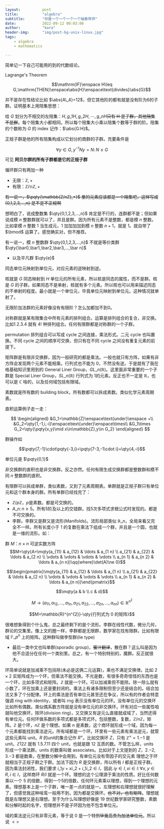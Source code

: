 ```yaml
---
layout:          post
title:           "algebra"
subtitle:        "你是一个一个一个一个抽象带师"
date:            2022-09-12 00:03:00
author:          "kara"
header-img:      "img/post-bg-unix-linux.jpg"
tags:
    - algebra
    - mathematics

---
```


简单记一下自己可能用的到的代数结论。

Lagrange's Theorem

$$\mathrm{IF}\enspace H\leq G,\mathrm{THEN}\enspace\abs{H}\enspace\text{divides}\abs{G}$$

并不是存在性结论比如 $\abs{A\_4}=12$，但它其他阶的都有就是没有阶为6的子群。证明基本上用陪集思想：

给 $G$ 划分为不相交的左陪集：$H,g\_1 H,g\_2 H,\cdots,g\_n H$~~只有 H 是子群，其他陪集不是群~~。每个陪集大小都相同。所以每个陪集大小乘以陪集个数等于群的阶。陪集的个数称为 $G$ 的 index 记作：$\abs{G:H}$。

正规子群是他的所有陪集构成以它划分的商群的子群。充要条件是

$$\forall y\in G,y^{-1}Ny=N\colon N\leq G$$

可见 **阿贝尔群的所有子群都是它的正规子群**

循环群只有两加一种

* 无限：$\mathbb{Z},+$
* 有限：$\mathbb{Z/nZ},+$

~~有一说一，$\pqty{\mathbb{Z/nZ},+}$ 里的元素应该都是一个陪集吧，这样写成 {0,1,2,3,...,n} 是不是不正规啊~~

想明白了，说成整数集 $\qty{0,1,2,3,...,n}$ 肯定是不行的，连群都不是；但如果说成模 $n$ 整数群就可以了，并且是群。因为所有元素不是整数，都是模 $n$ 整数。比如拿模 $n$ 整数 1 当生成元，1 加加加加到模 $n$ 整数 $n+1$，就是 1。就自带了 $\bmod$ 运算了。感觉确实对，但不推荐。

有一说一，模 $n$ 整数群 $\qty{0,1,2,3,...,n}$ 不就是等价类群 $\qty{\bar0,\bar1,\bar2,\bar3,...,\bar n}$

* 以及平凡群 $\qty{e}$

同态单位元映射到单位元，对应元素的逆映射到逆。

核就是 $G$ 同态映射到 $H$ 单位元的所有元素，所以核是同态的属性，而不是群。核是 $G$ 的子群。如果同态不是单射，核就有多个元素。所以核也可以用来描述同态的不单射的程度。最小就是一个单位元，毕竟单位元映射到单位元。这种情况就单射了。

无限阶加法群的元素好像没有有限阶？怎么加都加不到0。

对称群就是某有限集合中所有元素的排列组合。运算是排列组合的复合，非交换。比如$\qty{1,2,3,4}$ 就有 $4!$ 种排列组合。任何有限群都是对称群的一个子群。

permutation 排列组合可以写成 cycle 之间连接，乘法形式。二元 cycle 也叫置换。不同 cycle 之间的顺序可交换，但只有在不同 cycle 之间没有重复元素的前提下。

矩阵群是有限非交换群，因为一般研究的都是乘法。一般也就只有方阵，如果有非方阵会发现两个元素不能相乘。行列式也不能为 0，不然没有逆。于是就有了我在格基础知识里用到的 General Liner Group，$GL\_n(\mathbb{R})$。这里面非常重要的一个子群是 Special Liner Group，$SL\_n(\mathbb{R})$ 行列式为 1的元素。反正也不一定是 $\mathbb{R}$，也可以是 $\mathbb{C}$ 啥的，以及任何域包括有限域。

素数就是所有数的 building block，所有数都可以拆成素数。类似化学元素周期表。

直积运算例子走一走：

$$
\begin{aligned}
&G_1=\mathbb{Z}\enspace\text{under}\enspace +\\
&G_2=\qty{1,-1,i,-i}\enspace\text{under}\enspace\times\\
&G_1\times G_2=\qty{\pqty{x,y}\mid x\in\mathbb{Z},y\in G_2}
\end{aligned}
$$

群操作如

$$\pqty{7,-1}\cdot\pqty{-3,i}=\pqty{7-3,-1\cdot i}=\qty{4,-i}$$

单位元是 $\pqty{0,1}$

非交换群的直积也是非交换群。反之亦然。任何有限生成交换群都是整数群和模不同 $n$ 整数群的直积。

有限群可以拆成单群，类似素数，又到了元素周期表。单群就是正规子群只有单位元和这个群本身的群。所有单群已经找完了：
* $\mathbb{Z}/p\mathbb{Z}$，$p$是素数。都是可交换的。
* $A\_n\colon n\geq5$。所有5阶及以上的交错群。找5次多项式求根公式时发现的。都是不可交换的。
* 李群。李群又是群又是流形(Manifolds)。流形局部类似 $\mathbb{R}\_n$，全局来看又完全不一样。所有长度小于 1 的复数在乘法下组成一个群，并且是一个圆，也就是一维的流形。如：

群 $M$：$n\times n$ 可逆实数方阵
$$M=\qty{A=\mqty(a_{11} & a_{12} & \ldots & a_{1 n} \\ a_{21} & a_{22} & \ldots & a_{2 n} \\ \vdots & \vdots & \vdots & \vdots \\ a_{n 1} & a_{n 2} & \ldots & a_{n n})\qq{where}\det(A)\ne 0}$$

$$\begin{pmatrix}\mqty(a_{11} & a_{12} & \ldots & a_{1 n} \\ a_{21} & a_{22} & \ldots & a_{2 n} \\ \vdots & \vdots & \vdots & \vdots \\ a_{n 1} & a_{n 2} & \ldots & a_{n n})\end{pmatrix}$$

$$\mqty{a & b \\ c & d}$$

$$M \to\left(a_{11}, a_{12}, \ldots, a_{1 n}, a_{21}, a_{22}, \ldots, a_{2 n}, \ldots, a_{n n}\right) \in \mathbb{R}^{n^{2}}$$

$$M=\mathbb{R}^{n^{2}}-\qty{行列式为 0 的矩阵}$$

很难想象得到个什么鬼，总之最终剩下的是个流形。李群在线性代数，微分几何，群论的交集里。像上文的圈一样，李群都是无限群，数学家在找有限群。比如有限域 $\mathbb{F}\_{p^n}$ 上的矩阵。这种群叫做李型群(lie type)

* 最后一类中文也叫单群(sporadic group)，~~蜜汁翻译~~，散在群？这么叫是因为他不合适分在任何一个类别里。总之，有一个特别特别的，魔群。反正就很大。

环简单说就是加减乘不包括除(未必是这俩二元运算)，乘也不满足交换律。比如 $2\times 2$ 实矩阵成为一个环，但乘法不能交换。不光是数，有很多奇奇怪怪的东西也是一个环，比如多项式和矩阵。$\mathbb{Z}$ 就是一个环。可以加减乘但不能除。除一除么就有小数了，环在加乘上还是要封闭的。乘法上有诸多限制但至少还是结合的。结合加法又多了个分配律。环上的乘法是否有单位元甚至还在争议，所以有的作者会特意强调 ring with identity，或者叫 rng 表示没有单位元的环。没有单位元的交换环比如所有偶数。类似偶系数方阵就是没有单位元的非交换环。环有对应一些属性咱就叫他交换环，除环(division ring)，又交换又有逆元么直接就成域了，当然还得有单位元。任何环做系数的多项式都是多项式环。包括整数，复数，$\mathbb{Z}/n\mathbb{Z}$，矩阵。$\mathbb{Z}$ 是个环，$n\mathbb{Z}$ 是个理想。如果 $n$ 是素数，这个商环就形成一个域，因为每一个元素都能找到乘法逆元。所有域都是一个环。环里有一些元素有乘法逆元，就管这些元素叫 unit。$R$ 的unit的集合记作 $R^\times$。比如交换环 $Z$，只有 $\mathbb{Z}^\times=\qty{1,-1}$ 是 unit。$\mathbb{Z}12\mathbb{Z}$ 就有 $\qty{1,5,7,11}$ 四个 unit，也就是跟 12 互质的数。不管怎么样，units 形成一个乘法群。units 的数乘叫做 associates。比如对于上文提到的 $Z$，$\qty{2,-2},\qty{3,-3}$ 都是数乘，在整数分解中会用到。有单位元没有零因子的交元素
理想之于环就相当于正规子群之于群。加法下因为 $R$ 是交换群，所以所有 $I$ 都是正规子群。因为乘法封闭性，我们要求 $i\_1y+xi\_2+i\_1i\_2\in I$，因此 $iy\in I,xi\in I\colon\forall x,y\in R,i\in I$，这样商环 $R/I$ 就是一个环。理想的这个公理源于乘法的性质。好比任何数乘以一个 5 的倍数，得到一个5的倍数，任何环元素乘以理想，得到一个理想的元素。理想基本上是一个子群，唯一差一点的就是一。左理想和右理想就很好理解了，但感觉我这种啥鸾一般用不到，因为都是交换环。~~也不对，也有矩阵~~。理想就既是左理想又是右理想。至于为什么叫理想好像是 19 世纪数学家研究整数，素数和分解时起的名字，但理想并不是子环因为他不包含单位元。

域的乘法逆元只有非零元素，等于说 0 是一个特例~~毕竟高贵为加法单位元~~。所以说 $<>$